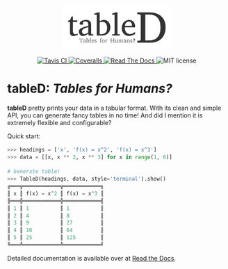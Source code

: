<p align="center">
    <img src="docs/.static/logo.png" alt="tableD" width="50%" height="50%">
</p>
<p align="center">
    <a href="https://travis-ci.org/tommyip/tabled">
        <img src="https://travis-ci.org/tommyip/tabled.svg?branch=master" alt="Tavis CI">
    </a>
    <a href="https://coveralls.io/github/tommyip/tabled?branch=master">
        <img src="https://coveralls.io/repos/github/tommyip/tabled/badge.svg?branch=master" alt="Coveralls">
    </a>
    <a href="http://tabled.readthedocs.io/en/latest/?badge=latest">
        <img src="https://readthedocs.org/projects/tabled/badge/?version=latest" alt="Read The Docs">
    </a>
    <img src="https://img.shields.io/badge/license-MIT-blue.svg" alt="MIT license">
</p>

# tableD: *Tables for Humans?*

**tableD** pretty prints your data in a tabular format. With its clean and
simple API, you can generate fancy tables in no time! And did I mention it is
extremely flexible and configurable?

Quick start:
```python
>>> headings = ['x', 'f(x) = x^2', 'f(x) = x^3']
>>> data = [[x, x ** 2, x ** 3] for x in range(1, 6)]

# Generate table!
>>> TableD(headings, data, style='terminal').show()
╔═══╦════════════╦════════════╗
║ x ║ f(x) = x^2 ║ f(x) = x^3 ║
╠═══╬════════════╬════════════╣
║ 1 ║ 1          ║ 1          ║
║ 2 ║ 4          ║ 8          ║
║ 3 ║ 9          ║ 27         ║
║ 4 ║ 16         ║ 64         ║
║ 5 ║ 25         ║ 125        ║
╚═══╩════════════╩════════════╝
```

Detailed documentation is available over at [Read the Docs][docs].

[docs]: http://tabled.readthedocs.io/en/latest/
